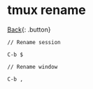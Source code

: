 # tmux rename

[Back](../index.md#tmux){: .button}

```
// Rename session

C-b $

// Rename window

C-b ,
```

